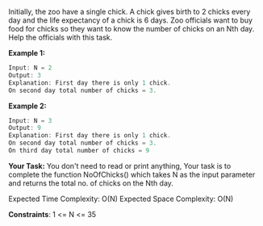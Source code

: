 Initially, the zoo have a single chick. A chick gives birth to 2 chicks every day and the life expectancy of a chick is 6 days. Zoo officials want to buy food for chicks so they want to know the number of chicks on an Nth day. Help the officials with this task.
 

**Example 1:**
```c++
Input: N = 2 
Output: 3
Explanation: First day there is only 1 chick.
On second day total number of chicks = 3. 
```
**Example 2:**
```c++
Input: N = 3
Output: 9
Explanation: First day there is only 1 chick.
On second day total number of chicks = 3.
On third day total number of chicks = 9
```
 

**Your Task:**
You don't need to read or print anything, Your task is to complete the function NoOfChicks() which takes N as the input parameter and returns the total no. of chicks on the Nth day.
 

Expected Time Complexity: O(N)
Expected Space Complexity: O(N)
 

**Constraints**:
1 <= N <= 35